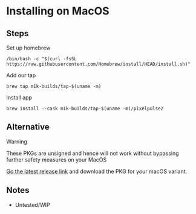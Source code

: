 # Installing on MacOS
## Steps
Set up homebrew
  ```
  /bin/bash -c "$(curl -fsSL https://raw.githubusercontent.com/Homebrew/install/HEAD/install.sh)"
  ```
Add our tap
  ```
  brew tap m1k-builds/tap-$(uname -m)
  ```
Install app
  ```
  brew install --cask m1k-builds/tap-$(uname -m)/pixelpulse2
  ```

## Alternative
>[!WARNING]
> These PKGs are unsigned and hence will not work without bypassing further safety measures on your MacOS

[Go the latest release link](https://github.com/m1k-builds/Pixelpulse2-macOS/releases/latest) and download the PKG for your macOS variant.

## Notes
- Untested/WIP